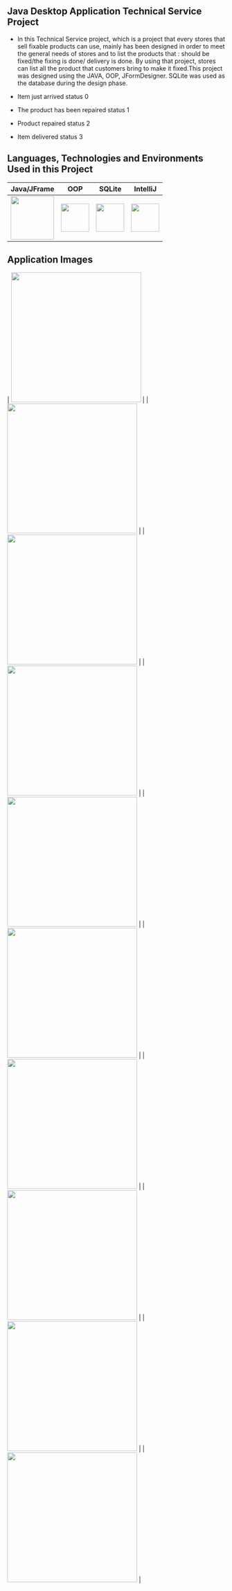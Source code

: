 ##  Java Desktop Application Technical Service Project




- In this Technical Service project, which is a project that every stores that sell fixable products can use, mainly has been designed in order to meet the general needs of stores and to list the products that : should be fixed/the fixing is done/ delivery is done. By using that project, stores can list all the product that customers bring to make it fixed.This project was designed using the JAVA, OOP, JFormDesigner. SQLite was used as the database during the design phase.

- Item just arrived status 0
- The product has been repaired status 1
- Product repaired status 2
- Item delivered status 3



## Languages, Technologies and Environments Used in this Project


| Java/JFrame  | OOP | SQLite | IntelliJ  |
| :------------: | :------------: | :------------: | :------------: |
|  <img src ="https://cdn.iconscout.com/icon/free/png-256/java-60-1174953.png" width ="100px" height = "100px" style="float:left" > | <img src ="https://encrypted-tbn0.gstatic.com/images?q=tbn:ANd9GcRQie1pvA8p-kyK_bGjsjPJWv8x4NF9ahNvFA&usqp=CAU" width ="65px" height = "65px" style="float:left " >  |  <img src ="https://upload.wikimedia.org/wikipedia/commons/thumb/9/97/Sqlite-square-icon.svg/1200px-Sqlite-square-icon.svg.png" width ="65px" height = "65px" style="float:left " > | <img src ="https://upload.wikimedia.org/wikipedia/commons/thumb/9/9c/IntelliJ_IDEA_Icon.svg/70px-IntelliJ_IDEA_Icon.svg.png" width ="65px" height = "65px" >  |





## Application Images

| <img src="https://github.com/omerkircal/java-desktop-technical-service/blob/main/images/loginPanel.PNG" width="300"> |
| <img src="https://github.com/omerkircal/java-desktop-technical-service/blob/main/images/dashboarPanel.PNG" width="300"> |
| <img src="https://github.com/omerkircal/java-desktop-technical-service/blob/main/images/addCustomerPanel.PNG" width="300"> |
| <img src="https://github.com/omerkircal/java-desktop-technical-service/blob/main/images/addCustomerUpdate.PNG" width="300"> |
| <img src="https://github.com/omerkircal/java-desktop-technical-service/blob/main/images/addCustomerDelete.PNG" width="300"> |
| <img src="https://github.com/omerkircal/java-desktop-technical-service/blob/main/images/addCustomerValidation1.PNG" width="300"> |
| <img src="https://github.com/omerkircal/java-desktop-technical-service/blob/main/images/addCustomerValidation2.PNG" width="300"> |
| <img src="https://github.com/omerkircal/java-desktop-technical-service/blob/main/images/addServicePanel.PNG" width="300"> |
| <img src="https://github.com/omerkircal/java-desktop-technical-service/blob/main/images/addServiceDelete.PNG" width="300"> |
| <img src="https://github.com/omerkircal/java-desktop-technical-service/blob/main/images/archivePanel.PNG" width="300"> |


